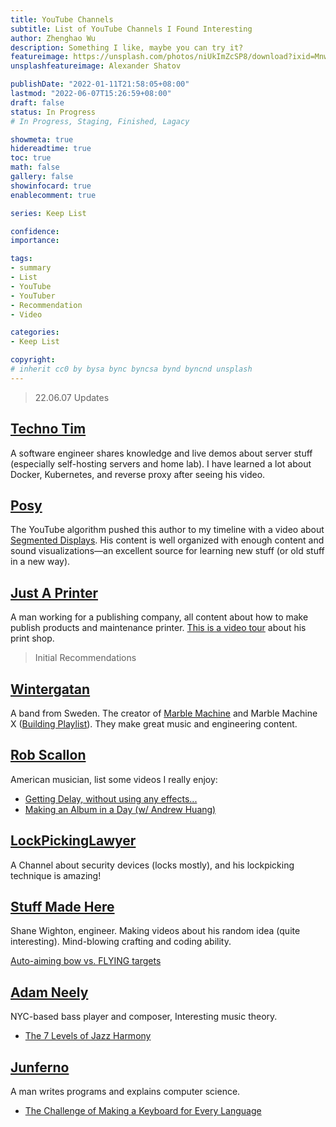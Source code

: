 ```yaml
---
title: YouTube Channels
subtitle: List of YouTube Channels I Found Interesting
author: Zhenghao Wu
description: Something I like, maybe you can try it?
featureimage: https://unsplash.com/photos/niUkImZcSP8/download?ixid=MnwxMjA3fDB8MXxzZWFyY2h8MXx8eW91dHViZXx8MHx8fHwxNjQxOTA5NDY1&force=true&w=2400
unsplashfeatureimage: Alexander Shatov

publishDate: "2022-01-11T21:58:05+08:00"
lastmod: "2022-06-07T15:26:59+08:00"
draft: false
status: In Progress
# In Progress, Staging, Finished, Lagacy

showmeta: true
hidereadtime: true
toc: true
math: false
gallery: false
showinfocard: true
enablecomment: true

series: Keep List

confidence: 
importance: 

tags:
- summary
- List
- YouTube
- YouTuber
- Recommendation
- Video

categories:
- Keep List

copyright: 
# inherit cc0 by bysa bync byncsa bynd byncnd unsplash
---
```


<!--more-->

> 22.06.07 Updates

## [Techno Tim](https://www.youtube.com/c/TechnoTimLive/featured)

A software engineer shares knowledge and live demos about server stuff (especially self-hosting servers and home lab). I have learned a lot about Docker, Kubernetes, and reverse proxy after seeing his video.

## [Posy](https://www.youtube.com/c/PosyMusic)

The YouTube algorithm pushed this author to my timeline with a video about [Segmented Displays](https://www.youtube.com/watch?v=RTB5XhjbgZA&t=2s). His content is well organized with enough content and sound visualizations—an excellent source for learning new stuff (or old stuff in a new way).

## [Just A Printer](https://www.youtube.com/channel/UCSuSPbvmwLZv9CMdeSsWkFA)

A man working for a publishing company, all content about how to make publish products and maintenance printer. [This is a video tour](https://www.youtube.com/watch?v=HTbQpPOC4U0) about his print shop.

> Initial Recommendations

## [Wintergatan](https://www.youtube.com/channel/UCcXhhVwCT6_WqjkEniejRJQ)

A band from Sweden. The creator of [Marble Machine](https://www.youtube.com/watch?v=IvUU8joBb1Q) and Marble Machine X ([Building Playlist](https://www.youtube.com/watch?v=Ld7zTApixXE&list=PLLLYkE3G1HED6rW-bkliHbMroHYFf4ukv)). They make great music and engineering content.

## [Rob Scallon](https://www.youtube.com/c/robscallon)

American musician, list some videos I really enjoy:

- [Getting Delay, without using any effects...](https://www.youtube.com/watch?v=MNzBFgwkU0A)
- [Making an Album in a Day (w/ Andrew Huang)](https://www.youtube.com/watch?v=-QT0Bvf2FIQ)

## [LockPickingLawyer](https://www.youtube.com/c/lockpickinglawyer)

A Channel about security devices (locks mostly), and his lockpicking technique is amazing!

## [Stuff Made Here](https://www.youtube.com/c/StuffMadeHere)

Shane Wighton, engineer. Making videos about his random idea (quite interesting). Mind-blowing crafting and coding ability.

[Auto-aiming bow vs. FLYING targets](https://www.youtube.com/watch?v=1MkrNVic7pw)

## [Adam Neely](https://www.youtube.com/c/AdamNeely)

NYC-based bass player and composer, Interesting music theory.

- [The 7 Levels of Jazz Harmony](https://www.youtube.com/watch?v=lz3WR-F_pnM)

## [Junferno](https://www.youtube.com/c/Junferno)
A man writes programs and explains computer science.

- [The Challenge of Making a Keyboard for Every Language](https://www.youtube.com/watch?v=MBQvN03i4-4)